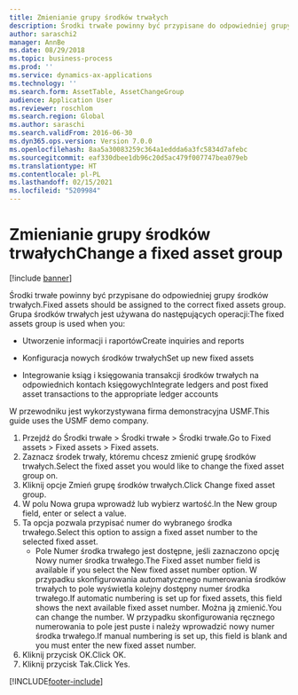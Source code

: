 ```yaml
---
title: Zmienianie grupy środków trwałych
description: Środki trwałe powinny być przypisane do odpowiedniej grupy środków trwałych.
author: saraschi2
manager: AnnBe
ms.date: 08/29/2018
ms.topic: business-process
ms.prod: ''
ms.service: dynamics-ax-applications
ms.technology: ''
ms.search.form: AssetTable, AssetChangeGroup
audience: Application User
ms.reviewer: roschlom
ms.search.region: Global
ms.author: saraschi
ms.search.validFrom: 2016-06-30
ms.dyn365.ops.version: Version 7.0.0
ms.openlocfilehash: 8aa5a30083259c364a1eddda6a3fc5834d7afebc
ms.sourcegitcommit: eaf330dbee1db96c20d5ac479f007747bea079eb
ms.translationtype: HT
ms.contentlocale: pl-PL
ms.lasthandoff: 02/15/2021
ms.locfileid: "5209984"
---
```

# <a name="change-a-fixed-asset-group"></a><span data-ttu-id="e1bfc-103">Zmienianie grupy środków trwałych</span><span class="sxs-lookup"><span data-stu-id="e1bfc-103">Change a fixed asset group</span></span>

[!include [banner](../../includes/banner.md)]

<span data-ttu-id="e1bfc-104">Środki trwałe powinny być przypisane do odpowiedniej grupy środków trwałych.</span><span class="sxs-lookup"><span data-stu-id="e1bfc-104">Fixed assets should be assigned to the correct fixed assets group.</span></span> <span data-ttu-id="e1bfc-105">Grupa środków trwałych jest używana do następujących operacji:</span><span class="sxs-lookup"><span data-stu-id="e1bfc-105">The fixed assets group is used when you:</span></span>

 - <span data-ttu-id="e1bfc-106">Utworzenie informacji i raportów</span><span class="sxs-lookup"><span data-stu-id="e1bfc-106">Create inquiries and reports</span></span>

 - <span data-ttu-id="e1bfc-107">Konfiguracja nowych środków trwałych</span><span class="sxs-lookup"><span data-stu-id="e1bfc-107">Set up new fixed assets</span></span>

 - <span data-ttu-id="e1bfc-108">Integrowanie ksiąg i księgowania transakcji środków trwałych na odpowiednich kontach księgowych</span><span class="sxs-lookup"><span data-stu-id="e1bfc-108">Integrate ledgers and post fixed asset transactions to the appropriate ledger accounts</span></span>

<span data-ttu-id="e1bfc-109">W przewodniku jest wykorzystywana firma demonstracyjna USMF.</span><span class="sxs-lookup"><span data-stu-id="e1bfc-109">This guide uses the USMF demo company.</span></span>

1. <span data-ttu-id="e1bfc-110">Przejdź do Środki trwałe > Środki trwałe > Środki trwałe.</span><span class="sxs-lookup"><span data-stu-id="e1bfc-110">Go to Fixed assets > Fixed assets > Fixed assets.</span></span>
2. <span data-ttu-id="e1bfc-111">Zaznacz środek trwały, któremu chcesz zmienić grupę środków trwałych.</span><span class="sxs-lookup"><span data-stu-id="e1bfc-111">Select the fixed asset you would like to change the fixed asset group on.</span></span>
3. <span data-ttu-id="e1bfc-112">Kliknij opcje Zmień grupę środków trwałych.</span><span class="sxs-lookup"><span data-stu-id="e1bfc-112">Click Change fixed asset group.</span></span>
4. <span data-ttu-id="e1bfc-113">W polu Nowa grupa wprowadź lub wybierz wartość.</span><span class="sxs-lookup"><span data-stu-id="e1bfc-113">In the New group field, enter or select a value.</span></span>
5. <span data-ttu-id="e1bfc-114">Ta opcja pozwala przypisać numer do wybranego środka trwałego.</span><span class="sxs-lookup"><span data-stu-id="e1bfc-114">Select this option to assign a fixed asset number to the selected fixed asset.</span></span>
    * <span data-ttu-id="e1bfc-115">Pole Numer środka trwałego jest dostępne, jeśli zaznaczono opcję Nowy numer środka trwałego.</span><span class="sxs-lookup"><span data-stu-id="e1bfc-115">The Fixed asset number field is available if you select the New fixed asset number option.</span></span>   <span data-ttu-id="e1bfc-116">W przypadku skonfigurowania automatycznego numerowania środków trwałych to pole wyświetla kolejny dostępny numer środka trwałego.</span><span class="sxs-lookup"><span data-stu-id="e1bfc-116">If automatic numbering is set up for fixed assets, this field shows the next available fixed asset number.</span></span> <span data-ttu-id="e1bfc-117">Można ją zmienić.</span><span class="sxs-lookup"><span data-stu-id="e1bfc-117">You can change the number.</span></span>   <span data-ttu-id="e1bfc-118">W przypadku skonfigurowania ręcznego numerowania to pole jest puste i należy wprowadzić nowy numer środka trwałego.</span><span class="sxs-lookup"><span data-stu-id="e1bfc-118">If manual numbering is set up, this field is blank and you must enter the new fixed asset number.</span></span>     
6. <span data-ttu-id="e1bfc-119">Kliknij przycisk OK.</span><span class="sxs-lookup"><span data-stu-id="e1bfc-119">Click OK.</span></span>
7. <span data-ttu-id="e1bfc-120">Kliknij przycisk Tak.</span><span class="sxs-lookup"><span data-stu-id="e1bfc-120">Click Yes.</span></span>



[!INCLUDE[footer-include](../../../includes/footer-banner.md)]